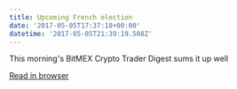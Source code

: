 ```yaml
---
title: Upcoming French election
date: '2017-05-05T17:37:18+00:00'
datetime: '2017-05-05T21:39:19.508Z'
---
```



This morning's BitMEX Crypto Trader Digest sums it up well

[Read in browser](http://mailchi.mp/bitmex/crypto-trader-digest-1307641?e=e9cf3ee662)